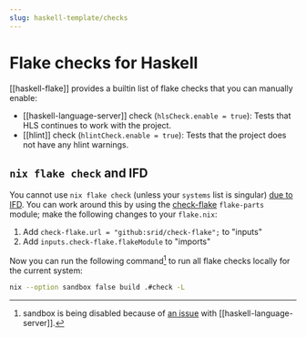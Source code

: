 ```yaml
---
slug: haskell-template/checks
---
```


# Flake checks for Haskell

[[haskell-flake]] provides a builtin list of flake checks that you can manually enable:

- [[haskell-language-server]] check (`hlsCheck.enable = true`): Tests that HLS continues to work with the project.
- [[hlint]] check (`hlintCheck.enable = true`): Tests that the project does not have any hlint warnings.

## `nix flake check` and IFD

You cannot use `nix flake check` (unless your `systems` list is singular) [due to IFD](https://nixos.wiki/wiki/Haskell#IFD_and_Haskell). You can work around this by using the [check-flake](https://github.com/srid/check-flake) `flake-parts` module; make the following changes to your `flake.nix`:

1. Add `check-flake.url = "github:srid/check-flake";` to "inputs"
2. Add `inputs.check-flake.flakeModule` to "imports"

Now you can run the following command[^sandbox] to run all flake checks locally for the current system:

```sh
nix --option sandbox false build .#check -L
```

[^sandbox]: sandbox is being disabled because of [an issue](https://github.com/srid/haskell-flake/issues/21) with [[haskell-language-server]].